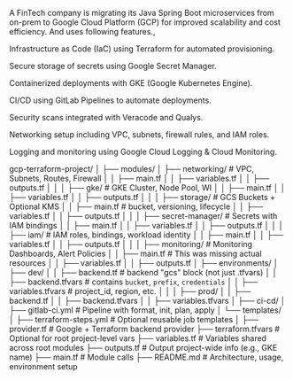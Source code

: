 A FinTech company is migrating its Java Spring Boot microservices from on-prem to Google Cloud Platform (GCP) for improved scalability and cost efficiency. And uses following features.,

Infrastructure as Code (IaC) using Terraform for automated provisioning.

Secure storage of secrets using Google Secret Manager.

Containerized deployments with GKE (Google Kubernetes Engine).

CI/CD using GitLab Pipelines to automate deployments.

Security scans integrated with Veracode and Qualys.

Networking setup including VPC, subnets, firewall rules, and IAM roles.

Logging and monitoring using Google Cloud Logging & Cloud Monitoring.


gcp-terraform-project/
│
├── modules/
│   ├── networking/               # VPC, Subnets, Routes, Firewall
│   │   ├── main.tf
│   │   ├── variables.tf
│   │   ├── outputs.tf
│   │
│   ├── gke/                      # GKE Cluster, Node Pool, WI
│   │   ├── main.tf
│   │   ├── variables.tf
│   │   ├── outputs.tf
│   │
│   ├── storage/                  # GCS Buckets + Optional KMS
│   │   ├── main.tf               # bucket, versioning, lifecycle
│   │   ├── variables.tf
│   │   ├── outputs.tf
│   │
│   ├── secret-manager/          # Secrets with IAM bindings
│   │   ├── main.tf
│   │   ├── variables.tf
│   │   ├── outputs.tf
│   │
│   ├── iam/                     # IAM roles, bindings, workload identity
│   │   ├── main.tf
│   │   ├── variables.tf
│   │   ├── outputs.tf
│   │
│   ├── monitoring/              # Monitoring Dashboards, Alert Policies
│   │   ├── main.tf              # This was missing actual resources
│   │   ├── variables.tf
│   │   ├── outputs.tf
│
├── environments/
│   ├── dev/
│   │   ├── backend.tf           # backend "gcs" block (not just .tfvars)
│   │   ├── backend.tfvars       # contains `bucket`, `prefix`, `credentials`
│   │   ├── variables.tfvars     # project_id, region, etc.
│   │
│   ├── prod/
│   │   ├── backend.tf
│   │   ├── backend.tfvars
│   │   ├── variables.tfvars
│
├── ci-cd/
│   ├── gitlab-ci.yml            # Pipeline with format, init, plan, apply
│   └── templates/
│       ├── terraform-steps.yml  # Optional reusable job templates
│
├── provider.tf                  # Google + Terraform backend provider
├── terraform.tfvars             # Optional for root project-level vars
├── variables.tf                 # Variables shared across root modules
├── outputs.tf                   # Output project-wide info (e.g., GKE name)
├── main.tf                      # Module calls
├── README.md                    # Architecture, usage, environment setup

